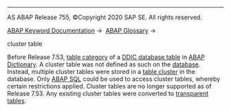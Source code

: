   

* * *

AS ABAP Release 755, ©Copyright 2020 SAP SE. All rights reserved.

[ABAP Keyword Documentation](javascript:call_link\('abenabap.htm'\)) →  [ABAP Glossary](javascript:call_link\('abenabap_glossary.htm'\)) → 

cluster table

Before Release 7.53, [table category](javascript:call_link\('abenddic_database_tables_tab_type.htm'\)) of a [DDIC database table](javascript:call_link\('abenddic_db_table_glosry.htm'\) "Glossary Entry") in [ABAP Dictionary](javascript:call_link\('abenabap_dictionary_glosry.htm'\) "Glossary Entry"). A cluster table was not defined as such on the [database](javascript:call_link\('abendatabase_glosry.htm'\) "Glossary Entry"). Instead, multiple cluster tables were stored in a [table cluster](javascript:call_link\('abentable_cluster_glosry.htm'\) "Glossary Entry") in the database. Only [ABAP SQL](javascript:call_link\('abenabap_sql_glosry.htm'\) "Glossary Entry") could be used to access cluster tables, whereby certain restrictions applied. Cluster tables are no longer supported as of Release 7.53. Any existing cluster tables were converted to [transparent tables](javascript:call_link\('abentransparent_table_glosry.htm'\) "Glossary Entry").